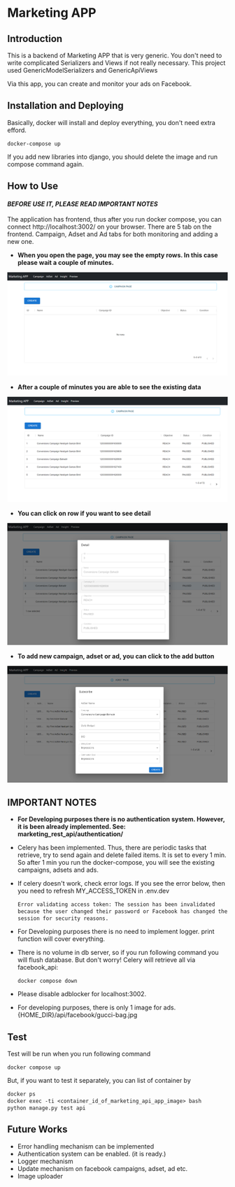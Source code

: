 # Marketing APP


## Introduction
This is a backend of Marketing APP that is very generic. 
You don't need to write complicated Serializers and Views if not really necessary. 
This project used GenericModelSerializers and GenericApiViews

Via this app, you can create and monitor your ads on Facebook.

## Installation and Deploying
Basically, docker will install and deploy everything, you don't need extra efford.

    docker-compose up

If you add new libraries into django, you should delete the image and run compose command again.

## How to Use

#### _**BEFORE USE IT, PLEASE READ IMPORTANT NOTES**_


The application has frontend, thus after you run docker compose, you can connect http://localhost:3002/ on your browser.
There are 5 tab on the frontend. Campaign, Adset and Ad tabs for both monitoring and adding a new one.

- **When you open the page, you may see the empty rows. In this case please wait a couple of minutes.**

![alt text](./img-1.png)

- **After a couple of minutes you are able to see the existing data**

![alt text](./img-2.png)

- **You can click on row if you want to see detail**

![alt text](./img-3.png)

- **To add new campaign, adset or ad, you can click to the add button**

![alt text](./img-4.png)


## IMPORTANT NOTES
- **For Developing purposes there is no authentication system. However, it is been already implemented. See: marketing_rest_api/authentication/**
- Celery has been implemented. Thus, there are periodic tasks that retrieve, try to send again and delete failed items. It is set to 
every 1 min. So after 1 min you run the docker-compose, you will see the existing campaigns, adsets and ads.
- If celery doesn't work, check error logs. If you see the error below, then you need to refresh MY_ACCESS_TOKEN in .env.dev
    
      Error validating access token: The session has been invalidated because the user changed their password or Facebook has changed the session for security reasons.

- For Developing purposes there is no need to implement logger. print function will cover everything.
- There is no volume in db server, so if you run following command you will flush database. But don't worry! Celery will 
retrieve all via facebook_api:
        
      docker compose down
- Please disable adblocker for localhost:3002.
- For developing purposes, there is only 1 image for ads. {HOME_DIR}/api/facebook/gucci-bag.jpg


## Test

Test will be run when you run following command

    docker compose up

But, if you want to test it separately, you can list of container by

    docker ps
    docker exec -ti <container_id_of_marketing_api_app_image> bash
    python manage.py test api


## Future Works

- Error handling mechanism can be implemented
- Authentication system can be enabled. (it is ready.)
- Logger mechanism
- Update mechanism on facebook campaigns, adset, ad etc. 
- Image uploader